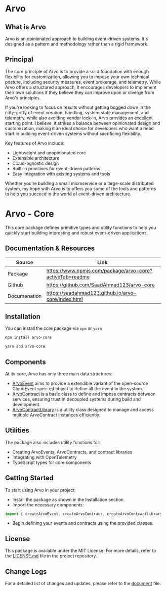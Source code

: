 

# Arvo

## What is Arvo

Arvo is an opinionated approach to building event-driven systems. It's designed as a pattern and methodology rather than a rigid framework.

## Principal

The core principle of Arvo is to provide a solid foundation with enough flexibility for customization, allowing you to impose your own technical posture, including security measures, event brokerage, and telemetry. While Arvo offers a structured approach, it encourages developers to implement their own solutions if they believe they can improve upon or diverge from Arvo's principles.

If you're looking to focus on results without getting bogged down in the nitty-gritty of event creation, handling, system state management, and telemetry, while also avoiding vendor lock-in, Arvo provides an excellent starting point. I believe, it strikes a balance between opinionated design and customization, making it an ideal choice for developers who want a head start in building event-driven systems without sacrificing flexibility.

Key features of Arvo include:

- Lightweight and unopinionated core
- Extensible architecture
- Cloud-agnostic design
- Built-in primitives for event-driven patterns
- Easy integration with existing systems and tools

Whether you're building a small microservice or a large-scale distributed system, my hope with Arvo is to offers you some of the tools and patterns to help you succeed in the world of event-driven architecture.

# Arvo - Core

This core package defines primitive types and utility functions to help you quickly start building interesting and robust event-driven applications.

## Documentation & Resources


| Source          | Link                   |
| --------------- | ------------------------ 
| Package         | https://www.npmjs.com/package/arvo-core?activeTab=readme  |
| Github          | https://github.com/SaadAhmad123/arvo-core                 |
| Documenation    | https://saadahmad123.github.io/arvo-core/index.html       |


## Installation

You can install the core package via `npm` or `yarn`

```bash
npm install arvo-core
```
```bash
yarn add arvo-core
```


## Components

At its core, Arvo has only three main data structures:

- [ArvoEvent](src/ArvoEvent/README.md) aims to provide a extendible variant of the open-source CloudEvent spec-ed object to define all the event in the system.
- [ArvoContract](src/ArvoContract/README.md) is a basic class to define and impose contracts between services, ensuring trust in decoupled systems during build and development.
- [ArvoContractLibrary](src/ArvoContractLibrary/README.md) is a utility class designed to manage and access multiple ArvoContract instances efficiently.

## Utilities

The package also includes utility functions for:

- Creating ArvoEvents, ArvoContracts, and contract libraries
- Integrating with OpenTelemetry
- TypeScript types for core components

## Getting Started

To start using Arvo in your project:

- Install the package as shown in the Installation section.
- Import the necessary components:
```javascript
import { createArvoEvent, createArvoContract, createArvoContractLibrary } from 'arvo-core';
```
- Begin defining your events and contracts using the provided classes.

## License

This package is available under the MIT License. For more details, refer to the [LICENSE.md](LICENSE.md) file in the project repository.

## Change Logs
For a detailed list of changes and updates, please refer to the [document](CHANGELOG.md) file.